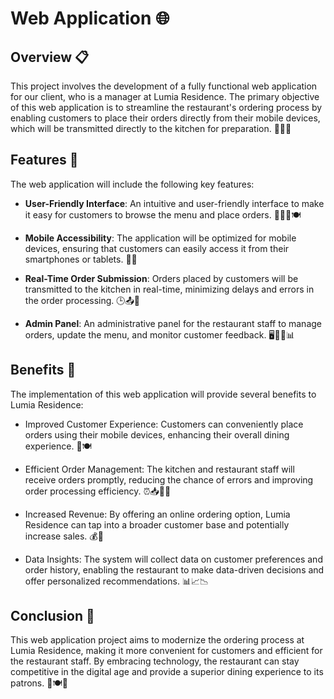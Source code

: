 # Web Application 🌐

## Overview 📋
This project involves the development of a fully functional web application for our client, who is a manager at Lumia Residence. The primary objective of this web application is to streamline the restaurant's ordering process by enabling customers to place their orders directly from their mobile devices, which will be transmitted directly to the kitchen for preparation. 📱🍔🍴

## Features 🚀
The web application will include the following key features:
- **User-Friendly Interface**: An intuitive and user-friendly interface to make it easy for customers to browse the menu and place orders. 👨‍💻📱🍽️

- **Mobile Accessibility**: The application will be optimized for mobile devices, ensuring that customers can easily access it from their smartphones or tablets. 📱📲

- **Real-Time Order Submission**: Orders placed by customers will be transmitted to the kitchen in real-time, minimizing delays and errors in the order processing. 🕒📤🍳

- **Admin Panel**: An administrative panel for the restaurant staff to manage orders, update the menu, and monitor customer feedback. 🖥️👩‍🍳📊

## Benefits 🌟
The implementation of this web application will provide several benefits to Lumia Residence:
- Improved Customer Experience: Customers can conveniently place orders using their mobile devices, enhancing their overall dining experience. 🙌🍽️

- Efficient Order Management: The kitchen and restaurant staff will receive orders promptly, reducing the chance of errors and improving order processing efficiency. ⏰📥👨‍🍳

- Increased Revenue: By offering an online ordering option, Lumia Residence can tap into a broader customer base and potentially increase sales. 💰💸

- Data Insights: The system will collect data on customer preferences and order history, enabling the restaurant to make data-driven decisions and offer personalized recommendations. 📊📈📉

## Conclusion 🎉
This web application project aims to modernize the ordering process at Lumia Residence, making it more convenient for customers and efficient for the restaurant staff. By embracing technology, the restaurant can stay competitive in the digital age and provide a superior dining experience to its patrons. 📲🍽️👏
